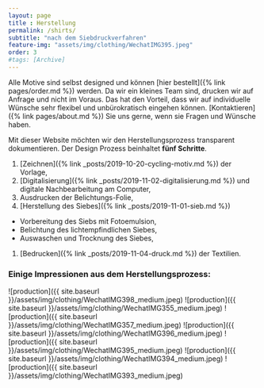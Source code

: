 ```yaml
---
layout: page
title : Herstellung
permalink: /shirts/
subtitle: "nach dem Siebdruckverfahren"
feature-img: "assets/img/clothing/WechatIMG395.jpeg"
order: 3
#tags: [Archive]
---
```


Alle Motive sind selbst designed und können [hier bestellt]({% link pages/order.md %}) werden.
Da wir ein kleines Team sind, drucken wir auf Anfrage und nicht im Voraus.
Das hat den Vorteil, dass wir auf individuelle Wünsche sehr flexibel und unbürokratisch eingehen können.
[Kontaktieren]({% link pages/about.md %}) Sie uns gerne, wenn sie Fragen und Wünsche haben.

Mit dieser Website möchten wir den Herstellungsprozess transparent dokumentieren.
Der Design Prozess beinhaltet **fünf Schritte**.

1. [Zeichnen]({% link _posts/2019-10-20-cycling-motiv.md %}) der Vorlage,
1. [Digitalisierung]({% link _posts/2019-11-02-digitalisierung.md %}) und digitale Nachbearbeitung am Computer,
1. Ausdrucken der Belichtungs-Folie,
1. [Herstellung des Siebes]({% link _posts/2019-11-01-sieb.md %})
  * Vorbereitung des Siebs mit Fotoemulsion,
  * Belichtung des lichtempfindlichen Siebes,
  * Auswaschen und Trocknung des Siebes,
1. [Bedrucken]({% link _posts/2019-11-04-druck.md %}) der Textilien.

### Einige Impressionen aus dem Herstellungsprozess:

![production]({{ site.baseurl }}/assets/img/clothing/WechatIMG398_medium.jpeg)
![production]({{ site.baseurl }}/assets/img/clothing/WechatIMG355_medium.jpeg)
![production]({{ site.baseurl }}/assets/img/clothing/WechatIMG357_medium.jpeg)
![production]({{ site.baseurl }}/assets/img/clothing/WechatIMG396_medium.jpeg)
![production]({{ site.baseurl }}/assets/img/clothing/WechatIMG395_medium.jpeg)
![production]({{ site.baseurl }}/assets/img/clothing/WechatIMG394_medium.jpeg)
![production]({{ site.baseurl }}/assets/img/clothing/WechatIMG393_medium.jpeg)

